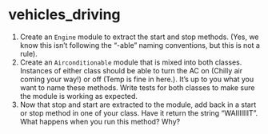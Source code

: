 # vehicles_driving

1. Create an `Engine` module to extract the start and stop methods. (Yes, we know this isn’t following the “-able” naming conventions, but this is not a rule).
2. Create an `Airconditionable` module that is mixed into both classes. Instances of either class should be able to turn the AC on (Chilly air coming your way!) or off (Temp is fine in here.). It’s up to you what you want to name these methods. Write tests for both classes to make sure the module is working as expected.
3. Now that stop and start are extracted to the module, add back in a start or stop method in one of your class. Have it return the string “WAIIIIIIIT”. What happens when you run this method? Why?
